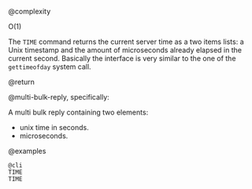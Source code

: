 @complexity

O(1)

The `TIME` command returns the current server time as a two items lists: a Unix
timestamp and the amount of microseconds already elapsed in the current second.
Basically the interface is very similar to the one of the `gettimeofday` system
call.

@return

@multi-bulk-reply, specifically:

A multi bulk reply containing two elements:

* unix time in seconds.
* microseconds.

@examples

    @cli
    TIME
    TIME
